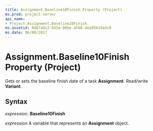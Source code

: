 ```yaml
---
title: Assignment.Baseline10Finish Property (Project)
ms.prod: project-server
api_name:
- Project.Assignment.Baseline10Finish
ms.assetid: 0d67a0c2-035e-80be-a588-4ea95b2da4c0
ms.date: 06/08/2017
---
```



# Assignment.Baseline10Finish Property (Project)

Gets or sets the baseline finish date of a task **Assignment**. Read/write **Variant**.


## Syntax

 _expression_. **Baseline10Finish**

 _expression_ A variable that represents an **Assignment** object.


